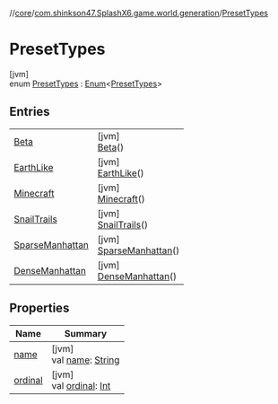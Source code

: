 //[core](../../../index.md)/[com.shinkson47.SplashX6.game.world.generation](../index.md)/[PresetTypes](index.md)

# PresetTypes

[jvm]\
enum [PresetTypes](index.md) : [Enum](https://kotlinlang.org/api/latest/jvm/stdlib/kotlin/-enum/index.html)&lt;[PresetTypes](index.md)&gt;

## Entries

| | |
|---|---|
| [Beta](-beta/index.md) | [jvm]<br>[Beta](-beta/index.md)() |
| [EarthLike](-earth-like/index.md) | [jvm]<br>[EarthLike](-earth-like/index.md)() |
| [Minecraft](-minecraft/index.md) | [jvm]<br>[Minecraft](-minecraft/index.md)() |
| [SnailTrails](-snail-trails/index.md) | [jvm]<br>[SnailTrails](-snail-trails/index.md)() |
| [SparseManhattan](-sparse-manhattan/index.md) | [jvm]<br>[SparseManhattan](-sparse-manhattan/index.md)() |
| [DenseManhattan](-dense-manhattan/index.md) | [jvm]<br>[DenseManhattan](-dense-manhattan/index.md)() |

## Properties

| Name | Summary |
|---|---|
| [name](../../com.shinkson47.SplashX6.utility.configuration/-language-config/-languages/en/index.md#-372974862%2FProperties%2F971615585) | [jvm]<br>val [name](../../com.shinkson47.SplashX6.utility.configuration/-language-config/-languages/en/index.md#-372974862%2FProperties%2F971615585): [String](https://kotlinlang.org/api/latest/jvm/stdlib/kotlin/-string/index.html) |
| [ordinal](../../com.shinkson47.SplashX6.utility.configuration/-language-config/-languages/en/index.md#-739389684%2FProperties%2F971615585) | [jvm]<br>val [ordinal](../../com.shinkson47.SplashX6.utility.configuration/-language-config/-languages/en/index.md#-739389684%2FProperties%2F971615585): [Int](https://kotlinlang.org/api/latest/jvm/stdlib/kotlin/-int/index.html) |
